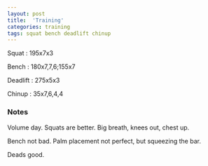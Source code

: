 ```yaml
---
layout: post
title:  'Training'
categories: training
tags: squat bench deadlift chinup
---
```


Squat       :   195x7x3

Bench       :   180x7,7,6;155x7

Deadlift    :   275x5x3

Chinup      :   35x7,6,4,4

### Notes

Volume day. Squats are better. Big breath, knees out, chest up.

Bench not bad. Palm placement not perfect, but squeezing the bar.

Deads good.
